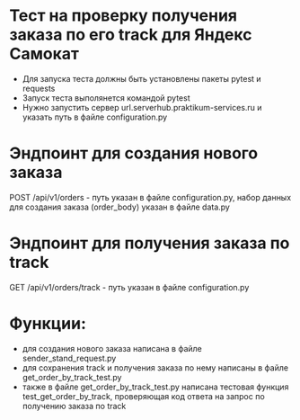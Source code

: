 ﻿# Тест на проверку получения заказа по его track для Яндекс Самокат
- Для запуска теста должны быть установлены пакеты pytest и requests
- Запуск теста выполянется командой pytest
- Нужно запустить сервер url.serverhub.praktikum-services.ru и указать путь в файле configuration.py

# Эндпоинт для создания нового заказа 
POST /api/v1/orders - путь указан в файле configuration.py, набор данных для создания заказа 
(order_body) указан в файле data.py

# Эндпоинт для получения заказа по track
GET /api/v1/orders/track - путь указан в файле configuration.py

# Функции:
- для создания нового заказа написана в файле sender_stand_request.py
- для сохранения track и получения заказа по нему написаны в файле get_order_by_track_test.py
- также в файле get_order_by_track_test.py написана тестовая функция test_get_order_by_track, проверяющая код ответа на запрос по получению заказа по track
